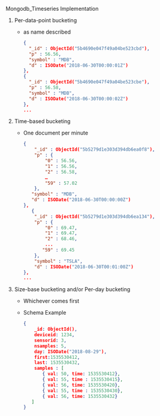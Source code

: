 Mongodb_Timeseries Implementation



1. Per-data-point bucketing

   * as name described

     ```json
     {
       "_id" : ObjectId("5b4690e047f49a04be523cbd"),
       "p" : 56.56,
       "symbol" : "MDB",
       "d" : ISODate("2018-06-30T00:00:01Z")
     },
     {
       "_id" : ObjectId("5b4690e047f49a04be523cbe"),
       "p" : 56.58,
       "symbol" : "MDB",
       "d" : ISODate("2018-06-30T00:00:02Z")
     },
     ...
     ```

     

2. Time-based bucketing

   * One document per minute

     ```json
     {
         "_id" : ObjectId("5b5279d1e303d394db6ea0f8"), 
         "p" : {
             "0" : 56.56,
             "1" : 56.56,
             "2" : 56.58,
             …
             "59" : 57.02
         },
        "symbol" : "MDB",
        "d" : ISODate("2018-06-30T00:00:00Z")
     },
        {
         "_id" : ObjectId("5b5279d1e303d394db6ea134"), 
         "p" : {
             "0" : 69.47,
             "1" : 69.47,
             "2" : 68.46,
             ...
            "59" : 69.45
         },
         "symbol" : "TSLA",
         "d" : ISODate("2018-06-30T00:01:00Z")
     },
     ...
     ```

     

3. Size-base bucketing  and/or Per-day bucketing 

   * Whichever comes first

   * Schema Example

     ```json
     {
         _id: ObjectId(),
         deviceid: 1234,
         sensorid: 3,
         nsamples: 5,
         day: ISODate("2018-08-29"),
         first:1535530412,
         last: 1535530432,
         samples : [
            { val: 50, time: 1535530412},
            { val: 55, time : 1535530415},
            { val: 56, time: 1535530420},
            { val: 55, time : 1535530430}, 
            { val: 56, time: 1535530432}
        ]
     }
     
     ```

     


